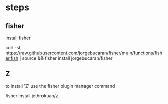# steps

## fisher
install fisher 

curl -sL https://raw.githubusercontent.com/jorgebucaran/fisher/main/functions/fisher.fish | source && fisher install jorgebucaran/fisher

## Z
to install 'Z' use the fisher plugin manager command 

fisher install jethrokuan/z
